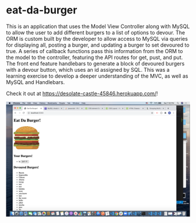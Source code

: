 # eat-da-burger

This is an application that uses the Model View Controller along with MySQL to allow the user to add different burgers to a list of options to devour. The ORM is custom built by the developer to allow access to MySQL via queries for displaying all, posting a burger, and updating a burger to set devoured to true. A series of callback functions pass this information from the ORM to the model to the controller, featuring the API routes for get, pust, and put. The front end feature handlebars to generate a block of devoured burgers with a devour button, which uses an id assigned by SQL. This was a learning exercise to develop a deeper understanding of the MVC, as well as MySQL and Handlebars.

Check it out at https://desolate-castle-45846.herokuapp.com/!


![ScreenShot](https://github.com/paulsloderbeck/eat-da-burger/blob/master/screenshot.png)
